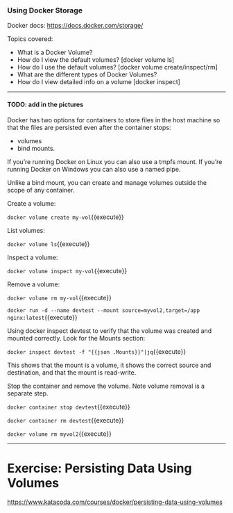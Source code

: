 ### Using Docker Storage

Docker docs: https://docs.docker.com/storage/

Topics covered:
- What is a Docker Volume?
- How do I view the default volumes? [docker volume ls]
- How do I use the default volumes? [docker volume create/inspect/rm]
- What are the different types of Docker Volumes?
- How do I view detailed info on a volume [docker inspect]
----

#### TODO: add in the pictures 


Docker has two options for containers to store files in the host machine so that the files are persisted even after the container stops: 

- volumes 
- bind mounts. 

If you’re running Docker on Linux you can also use a tmpfs mount. If you’re running Docker on Windows you can also use a named pipe.

Unlike a bind mount, you can create and manage volumes outside the scope of any container.

Create a volume:

`docker volume create my-vol`{{execute}}

List volumes:

`docker volume ls`{{execute}}

Inspect a volume:

`docker volume inspect my-vol`{{execute}}

Remove a volume:

`docker volume rm my-vol`{{execute}}

`docker run -d --name devtest --mount source=myvol2,target=/app nginx:latest`{{execute}}

Using docker inspect devtest to verify that the volume was created and mounted correctly. Look for the Mounts section:

`docker inspect devtest -f "{{json .Mounts}}"|jq`{{execute}}

This shows that the mount is a volume, it shows the correct source and destination, and that the mount is read-write.

Stop the container and remove the volume. Note volume removal is a separate step.

`docker container stop devtest`{{execute}}

`docker container rm devtest`{{execute}}

`docker volume rm myvol2`{{execute}}
 
----

# Exercise: Persisting Data Using Volumes 

https://www.katacoda.com/courses/docker/persisting-data-using-volumes
